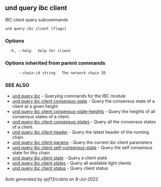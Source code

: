## und query ibc client

IBC client query subcommands

```
und query ibc client [flags]
```

### Options

```
  -h, --help   help for client
```

### Options inherited from parent commands

```
      --chain-id string   The network chain ID
```

### SEE ALSO

* [und query ibc](und_query_ibc.md)	 - Querying commands for the IBC module
* [und query ibc client consensus-state](und_query_ibc_client_consensus-state.md)	 - Query the consensus state of a client at a given height
* [und query ibc client consensus-state-heights](und_query_ibc_client_consensus-state-heights.md)	 - Query the heights of all consensus states of a client.
* [und query ibc client consensus-states](und_query_ibc_client_consensus-states.md)	 - Query all the consensus states of a client.
* [und query ibc client header](und_query_ibc_client_header.md)	 - Query the latest header of the running chain
* [und query ibc client params](und_query_ibc_client_params.md)	 - Query the current ibc client parameters
* [und query ibc client self-consensus-state](und_query_ibc_client_self-consensus-state.md)	 - Query the self consensus state for this chain
* [und query ibc client state](und_query_ibc_client_state.md)	 - Query a client state
* [und query ibc client states](und_query_ibc_client_states.md)	 - Query all available light clients
* [und query ibc client status](und_query_ibc_client_status.md)	 - Query client status

###### Auto generated by spf13/cobra on 8-Jul-2022
